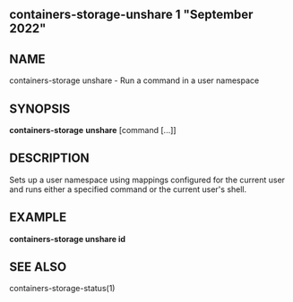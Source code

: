 ## containers-storage-unshare 1 "September 2022"

## NAME
containers-storage unshare - Run a command in a user namespace

## SYNOPSIS
**containers-storage** **unshare** [command [...]]

## DESCRIPTION
Sets up a user namespace using mappings configured for the current user and runs
either a specified command or the current user's shell.

## EXAMPLE
**containers-storage unshare id**

## SEE ALSO
containers-storage-status(1)
